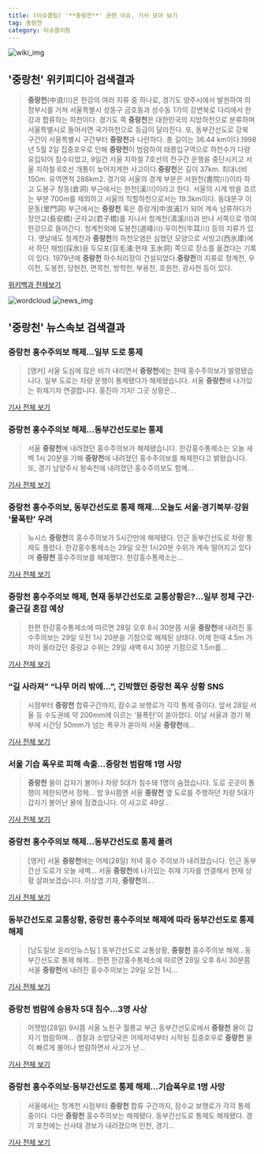 ```yaml
---
title: (이슈클립) '**중랑천**' 관련 이슈, 기사 모아 보기
tag: 중랑천
category: 이슈클리핑
---
```

![wiki_img](https://user-images.githubusercontent.com/42597476/44503234-41136a80-a6d0-11e8-9071-6fc6418eafe4.png)
## **'**중랑천**'** 위키피디아 검색결과
>**중랑천**(中浪川)은 한강의 여러 지류 중 하나로, 경기도 양주시에서 발원하여 의정부시를 거쳐 서울특별시 성동구 금호동과 성수동 1가의 강변북로 다리에서 한강과 합류하는 하천이다. 경기도 쪽 **중랑천**은 대한민국의 지방하천으로 분류하며 서울특별시로 들어서면 국가하천으로 등급이 달라진다. 또, 동부간선도로 강북 구간이 서울특별시 구간부터 **중랑천**과 나란하다. 총 길이는 36.44 km이다.1998년 5월 2일 집중호우로 인해 **중랑천**이 범람하여 태릉입구역으로 하천수가 다량 유입되어 침수되었고, 9일간 서울 지하철 7호선의 전구간 운행을 중단시키고 서울 지하철 6호선 개통이 늦어지게한 사고이다.**중랑천**은 길이 37km. 최대너비 150m. 유역면적 288km2. 경기와 서울의 경계 부분은 서원천(書院川)이라 하고 도봉구 창동(倉洞) 부근에서는 한천[漢川]이라고 한다. 서울의 시계 밖을 흐르는 부분 700m를 제외하고 서울의 직할하천으로서는 19.3km이다. 동대문구 이문동(里門洞) 부근에서는 **중랑천** 혹은 중랑개[中浪浦]가 되어 계속 남류하다가 장안교(長安橋)·군자교(君子橋)를 지나서 청계천(淸溪川)과 만나 서쪽으로 꺾여 한강으로 들어간다. 청계천외에 도봉천(道峰川)·우이천(牛耳川) 등의 지류가 있다. 옛날에도 청계천과 **중랑천**의 하천오염은 심했던 모양으로 서빙고(西氷庫)에서 하던 채빙(採氷)을 두모포(豆毛浦:현재 玉水洞) 쪽으로 장소를 옮겼다는 기록이 있다. 1979년에 **중랑천** 하수처리장이 건설되었다.**중랑천**의 지류로 청계천, 우이천, 도봉천, 당현천, 면목천, 방학천, 부용천, 호원천, 광사천 등이 있다.

<a href="https://ko.wikipedia.org/wiki/중랑천" target="_blank">위키백과 전체보기</a>

![wordcloud](https://s3.ap-northeast-2.amazonaws.com/lyrics101-wordcloud/2018-08-29-1535498712.png)
![news_img](https://user-images.githubusercontent.com/42597476/44507050-1206f400-a6e4-11e8-8d98-7ffbfebb353f.png)
## **'**중랑천**'** 뉴스속보 검색결과
### **중랑천** 홍수주의보 해제…일부 도로 통제

>[앵커] 서울 도심에 많은 비가 내리면서 **중랑천**에는 한때 홍수주의보가 발령됐습니다. 일부 도로는 차량 운행이 통제됐다가 해제됐습니다. 서울 **중랑천**에 나가있는 취재기자 연결합니다. 홍진아 기자! 그곳 상황은...

<a href="http://news.kbs.co.kr/news/view.do?ncd=4030815&ref=A" target="_blank">기사 전체 보기</a>

### **중랑천** 홍수주의보 해제...동부간선도로는 통제

>서울 **중랑천**에 내려졌던 홍수주의보가 해제됐습니다. 한강홍수통제소는 오늘 새벽 1시 20분을 기해 **중랑천**에 내려졌던 홍수주의보를 해제한다고 밝혔습니다. 또, 경기 남양주시 왕숙천에 내려졌던 홍수주의보도 함께...

<a href="http://www.ytn.co.kr/_ln/0102_201808290222328188" target="_blank">기사 전체 보기</a>

### **중랑천** 홍수주의보, 동부간선도로 통제 해제…오늘도 서울·경기북부·강원 ‘물폭탄’ 우려

>뉴시스 **중랑천**의 홍수주의보가 5시간만에 해제됐다. 인근 동부간선도로 차량 통제도 풀렸다. 한강홍수통제소는 29일 오전 1시20분 수위가 계속 떨어지고 있다며 **중랑천** 홍수주의보를 해제했다. 한강홍수통제소는...

<a href="http://news.kmib.co.kr/article/view.asp?arcid=0012639147&code=61121111&cp=nv" target="_blank">기사 전체 보기</a>

### **중랑천** 홍수주의보 해제, 현재 동부간선도로 교통상황은?…일부 정체 구간·출근길 혼잡 예상

>한편 한강홍수통제소에 따르면 28일 오후 8시 30분쯤 서울 **중랑천**에 내려진 홍수주의보는 29일 오전 1시 20분을 기점으로 해제된 상태다. 어제 한때 4.5m 가까이 올라갔던 중랑교 수위는 29일 새벽 6시 30분 기점으로 1.5m를...

<a href="http://www.etoday.co.kr/news/section/newsview.php?idxno=1657207" target="_blank">기사 전체 보기</a>

### “길 사라져” “나무 머리 밖에…”, 긴박했던 **중랑천** 폭우 상황 SNS

>시점부터 **중랑천** 합류구간까지, 잠수교 보행로가 각각 통제 중이다. 앞서 28일 서울 등 수도권에 약 200mm에 이르는 ‘물폭탄’이 쏟아졌다. 이날 서울과 경기 북부에 시간당 50mm가 넘는 폭우가 쏟아져 서울 **중랑천**에...

<a href="http://news.donga.com/3/all/20180829/91726086/2" target="_blank">기사 전체 보기</a>

### 서울 기습 폭우로 피해 속출…**중랑천** 범람해 1명 사망

>**중랑천** 물이 갑자기 불어나 차량 5대가 침수돼 1명이 숨졌습니다. 도로 곳곳이 통행이 제한되면서 정체... 밤 9시쯤엔 서울 **중랑천** 옆 도로를 주행하던 차량 5대가 갑자기 불어난 물에 잠겼습니다. 이 사고로 49살...

<a href="http://news.tvchosun.com/site/data/html_dir/2018/08/29/2018082990017.html" target="_blank">기사 전체 보기</a>

### **중랑천** 홍수주의보 해제…동부간선도로 통제 풀려

>[앵커] 서울 **중랑천**에는 어제(28일) 저녁 홍수 주의보가 내려졌습니다. 인근 동부 간선 도로가 오늘 새벽... 서울 **중랑천**에 나가있는 취재 기자를 연결해서 현재 상황 살펴보겠습니다. 이상엽 기자, **중랑천**의...

<a href="http://news.jtbc.joins.com/html/674/NB11687674.html" target="_blank">기사 전체 보기</a>

### 동부간선도로 교통상황, **중랑천** 홍수주의보 해제에 따라 동부간선도로 통제 해제

>[남도일보 온라인뉴스팀 ] 동부간선도로 교통상황, **중랑천** 홍수주의보 해제...동부간선도로 통제 해제... 한편 한강홍수통제소에 따르면 28일 오후 8시 30분쯤 서울 **중랑천**에 내려진 홍수주의보는 29일 오전 1시...

<a href="http://www.namdonews.com/news/articleView.html?idxno=488010" target="_blank">기사 전체 보기</a>

### **중랑천** 범람에 승용차 5대 침수…3명 사상

>어젯밤(28일) 9시쯤 서울 노원구 월릉교 부근 동부간선도로에서 **중랑천** 물이 갑자기 범람하며... 경찰과 소방당국은 어제저녁부터 시작된 집중호우로 **중랑천** 물이 빠르게 불어나 범람하면서 사고가 난...

<a href="http://imnews.imbc.com/news/2018/society/article/4790857_22673.html" target="_blank">기사 전체 보기</a>

### **중랑천** 홍수주의보·동부간선도로 통제 해제…기습폭우로 1명 사망

>서울에서는 청계천 시점부터 **중랑천** 합류 구간까지, 잠수교 보행로가 각각 통제 중이다. 다만 **중랑천** 홍수주의보는 해제됐다. 동부간선도로 통제도 해제됐다. 경기 포천에는 산사태 경보가 내려졌으며 인천, 경기...

<a href="http://www.seoul.co.kr/news/newsView.php?id=20180829500003&wlog_tag3=naver" target="_blank">기사 전체 보기</a>



